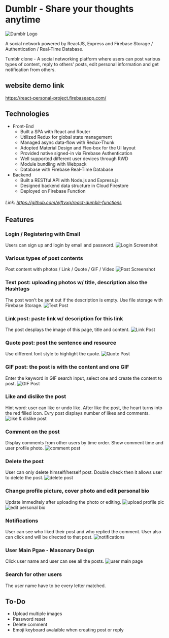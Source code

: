 # Dumblr - Share your thoughts anytime
![Dumblr Logo](https://upload.cc/i1/2019/10/13/UKPHFq.jpg)

A social network powered by ReactJS, Express and Firebase Storage / Authentication / Real-Time Database.

Tumblr clone - A social networking platform where users can post various types of content, reply to others' posts, edit personal information and get notification from others.

## website demo link
<https://react-personal-project.firebaseapp.com/>

## Technologies
* Front-End
  *  Built a SPA with React and Router
  * Utilized Redux for global state management
  * Managed async data-flow with Redux-Thunk
  * Adopted Material Design and Flex-box for the UI layout
  * Provided native signed-in via Firebase Authentication
  * Well supported different user devices through RWD
  * Module bundling with Webpack
  * Database with Firebase Real-Time Database
* Backend
  * Built a RESTful API with Node.js and Express.js
  * Designed backend data structure in Cloud Firestore
  * Deployed on Firebase Function
###### Link: <https://github.com/elftvxq/react-dumblr-functions>

## Features

### Login / Registering with Email
Users can sign up and login by email and password.
![Login Screenshot](https://upload.cc/i1/2019/10/13/sy6AP5.png)

### Various types of post contents
Post content with photos / Link / Quote / GIF / Video
![Post Screenshot](https://upload.cc/i1/2019/10/13/UlALNc.jpg)

### Text post: uploading photos w/ title, description also the Hashtags
The post won't be sent out if the description is empty.
Use file storage with Firebase Storage.
![Text Post](https://upload.cc/i1/2019/10/13/aJQ7n8.jpg)

### Link post: paste link w/ description for this link
The post desplays the image of this page, title and content.
![Link Post](https://upload.cc/i1/2019/10/13/UaTfpM.jpg)

### Quote post: post the sentence and resource
Use different font style to highlight the quote.
![Quote Post](https://upload.cc/i1/2019/10/13/yBYaSg.jpg)

### GIF post: the post is with the content and one GIF
Enter the keyword in GIF search input, select one and create the content to post.
![GIF Post](https://upload.cc/i1/2019/10/13/wa8sSx.jpg)

### Like and dislike the post
Hint word: user can like or undo like. After like the post, the heart turns into the red filled icon.
Evry post displays number of likes and comments.
![like & dislike post](https://upload.cc/i1/2019/10/13/uZa0zX.jpg)

### Comment on the post
Display comments from other users by time order.
Show comment time and user profile photo.
![comment post](https://upload.cc/i1/2019/10/13/679mg2.jpg)

### Delete the post
User can only delete himself/herself post. Double check then it allows user to delete the post.
![delete post](https://upload.cc/i1/2019/10/13/xPUbWL.jpg)

### Change profile picture, cover photo and edit personal bio
Update immeditely after uploading the photo or editing. 
![upload profile pic](https://upload.cc/i1/2019/10/13/T6fmjY.png)
![edit personal bio](https://upload.cc/i1/2019/10/13/iWDxnS.jpg)

### Notifications
User can see who liked their post and who replied the comment. User also can click and will be directed to that post.
![notifications](https://upload.cc/i1/2019/10/13/ZHSw08.jpg)

### User Main Pgae - Masonary Design
Click user name and user can see all the posts.
![user main page](https://upload.cc/i1/2019/10/13/l4v1BI.jpg)

### Search for other users
The user name have to be every letter matched.


## To-Do
* Upload multiple images
* Password reset
* Delete comment
* Emoji keyboard avalaible when creating post or reply 

